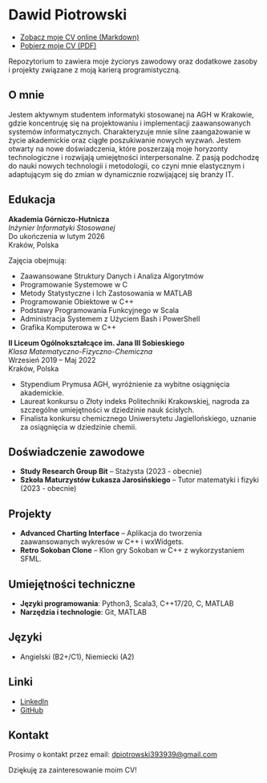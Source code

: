 # Dawid Piotrowski

- [Zobacz moje CV online (Markdown)](./cv.md)
- [Pobierz moje CV (PDF)](https://github.com/LeoTheOriginal/my-cv/raw/main/CV.pdf)

Repozytorium to zawiera moje życiorys zawodowy oraz dodatkowe zasoby i projekty związane z moją karierą programistyczną.

## O mnie
Jestem aktywnym studentem informatyki stosowanej na AGH w Krakowie, gdzie koncentruję się na projektowaniu i implementacji zaawansowanych systemów informatycznych. Charakteryzuje mnie silne zaangażowanie w życie akademickie oraz ciągłe poszukiwanie nowych wyzwań. Jestem otwarty na nowe doświadczenia, które poszerzają moje horyzonty technologiczne i rozwijają umiejętności interpersonalne. Z pasją podchodzę do nauki nowych technologii i metodologii, co czyni mnie elastycznym i adaptującym się do zmian w dynamicznie rozwijającej się branży IT.

## Edukacja

**Akademia Górniczo-Hutnicza**  
_Inżynier Informatyki Stosowanej_  
Do ukończenia w lutym 2026  
Kraków, Polska  

Zajęcia obejmują:
- Zaawansowane Struktury Danych i Analiza Algorytmów
- Programowanie Systemowe w C
- Metody Statystyczne i Ich Zastosowania w MATLAB
- Programowanie Obiektowe w C++
- Podstawy Programowania Funkcyjnego w Scala
- Administracja Systemem z Użyciem Bash i PowerShell
- Grafika Komputerowa w C++

**II Liceum Ogólnokształcące im. Jana III Sobieskiego**  
_Klasa Matematyczno-Fizyczno-Chemiczna_  
Wrzesień 2019 – Maj 2022  
Kraków, Polska  

- Stypendium Prymusa AGH, wyróżnienie za wybitne osiągnięcia akademickie.
- Laureat konkursu o Złoty indeks Politechniki Krakowskiej, nagroda za szczególne umiejętności w dziedzinie nauk ścisłych.
- Finalista konkursu chemicznego Uniwersytetu Jagiellońskiego, uznanie za osiągnięcia w dziedzinie chemii.

## Doświadczenie zawodowe
- **Study Research Group Bit** – Stażysta (2023 - obecnie)
- **Szkoła Maturzystów Łukasza Jarosińskiego** – Tutor matematyki i fizyki (2023 - obecnie)

## Projekty
- **Advanced Charting Interface** – Aplikacja do tworzenia zaawansowanych wykresów w C++ i wxWidgets.
- **Retro Sokoban Clone** – Klon gry Sokoban w C++ z wykorzystaniem SFML.

## Umiejętności techniczne
- **Języki programowania**: Python3, Scala3, C++17/20, C, MATLAB
- **Narzędzia i technologie**: Git, MATLAB

## Języki
- Angielski (B2+/C1), Niemiecki (A2)

## Linki
- [LinkedIn](https://www.linkedin.com)
- [GitHub](https://github.com/LeoTheOriginal)

## Kontakt
Prosimy o kontakt przez email: [dpiotrowski393939@gmail.com](mailto:dpiotrowski393939@gmail.com)

Dziękuję za zainteresowanie moim CV!
